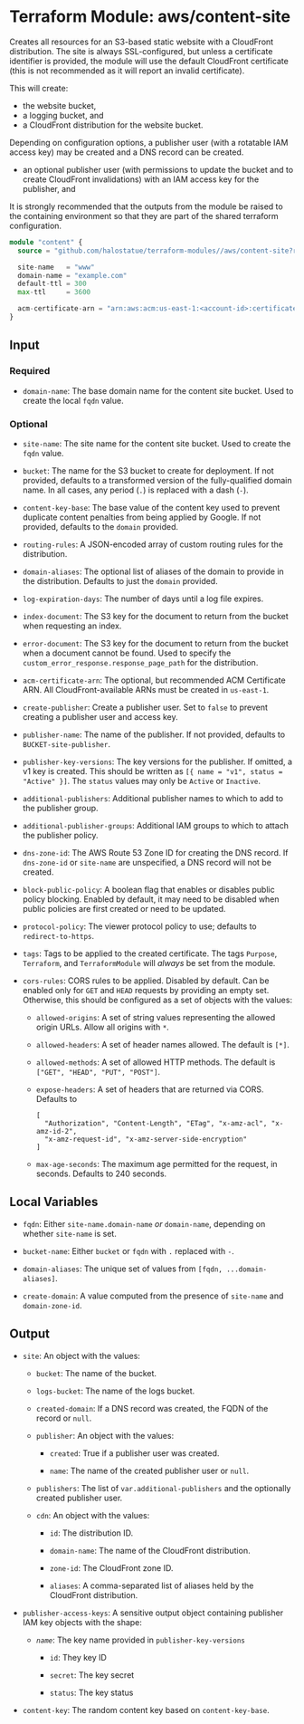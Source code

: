 # Terraform Module: aws/content-site

Creates all resources for an S3-based static website with a CloudFront
distribution. The site is always SSL-configured, but unless a certificate
identifier is provided, the module will use the default CloudFront certificate
(this is not recommended as it will report an invalid certificate).

This will create:

- the website bucket,
- a logging bucket, and
- a CloudFront distribution for the website bucket.

Depending on configuration options, a publisher user (with a rotatable IAM
access key) may be created and a DNS record can be created.

- an optional publisher user (with permissions to update the bucket and to
  create CloudFront invalidations) with an IAM access key for the publisher, and

It is strongly recommended that the outputs from the module be raised to the
containing environment so that they are part of the shared terraform
configuration.

```terraform
module "content" {
  source = "github.com/halostatue/terraform-modules//aws/content-site?ref=v5.x"

  site-name   = "www"
  domain-name = "example.com"
  default-ttl = 300
  max-ttl     = 3600

  acm-certificate-arn = "arn:aws:acm:us-east-1:<account-id>:certificate/<cert-id>"
}
```

## Input

### Required

- `domain-name`: The base domain name for the content site bucket. Used to
  create the local `fqdn` value.

### Optional

- `site-name`: The site name for the content site bucket. Used to create the
  `fqdn` value.

- `bucket`: The name for the S3 bucket to create for deployment. If not
  provided, defaults to a transformed version of the fully-qualified domain
  name. In all cases, any period (`.`) is replaced with a dash (`-`).

- `content-key-base`: The base value of the content key used to prevent
  duplicate content penalties from being applied by Google. If not provided,
  defaults to the `domain` provided.

- `routing-rules`: A JSON-encoded array of custom routing rules for the
  distribution.

- `domain-aliases`: The optional list of aliases of the domain to provide in
  the distribution. Defaults to just the `domain` provided.

- `log-expiration-days`: The number of days until a log file expires.

- `index-document`: The S3 key for the document to return from the bucket when
  requesting an index.

- `error-document`: The S3 key for the document to return from the bucket when
  a document cannot be found. Used to specify the
  `custom_error_response.response_page_path` for the distribution.

- `acm-certificate-arn`: The optional, but recommended ACM Certificate ARN. All
  CloudFront-available ARNs must be created in `us-east-1`.

- `create-publisher`: Create a publisher user. Set to `false` to prevent
  creating a publisher user and access key.

- `publisher-name`: The name of the publisher. If not provided, defaults to
  `BUCKET-site-publisher`.

- `publisher-key-versions`: The key versions for the publisher. If omitted,
  a v1 key is created. This should be written as `[{ name = "v1", status = "Active" }]`.
  The `status` values may only be `Active` or `Inactive`.

- `additional-publishers`: Additional publisher names to which to add to the
  publisher group.

- `additional-publisher-groups`: Additional IAM groups to which to attach the
  publisher policy.

- `dns-zone-id`: The AWS Route 53 Zone ID for creating the DNS record. If
  `dns-zone-id` or `site-name` are unspecified, a DNS record will not be
  created.

- `block-public-policy`: A boolean flag that enables or disables public policy
  blocking. Enabled by default, it may need to be disabled when public
  policies are first created or need to be updated.

- `protocol-policy`: The viewer protocol policy to use; defaults to
  `redirect-to-https`.

- `tags`: Tags to be applied to the created certificate. The tags `Purpose`,
  `Terraform`, and `TerraformModule` will _always_ be set from the module.

- `cors-rules`: CORS rules to be applied. Disabled by default. Can be enabled
  only for `GET` and `HEAD` requests by providing an empty set. Otherwise,
  this should be configured as a set of objects with the values:

  - `allowed-origins`: A set of string values representing the allowed origin
    URLs. Allow all origins with `*`.

  - `allowed-headers`: A set of header names allowed. The default is `[*]`.

  - `allowed-methods`: A set of allowed HTTP methods. The default is
    `["GET", "HEAD", "PUT", "POST"]`.

  - `expose-headers`: A set of headers that are returned via CORS. Defaults to

    ```
    [
      "Authorization", "Content-Length", "ETag", "x-amz-acl", "x-amz-id-2",
      "x-amz-request-id", "x-amz-server-side-encryption"
    ]
    ```

  - `max-age-seconds`: The maximum age permitted for the request, in seconds.
    Defaults to 240 seconds.

## Local Variables

- `fqdn`: Either `site-name.domain-name` _or_ `domain-name`, depending on
  whether `site-name` is set.

- `bucket-name`: Either `bucket` or `fqdn` with `.` replaced with `-`.

- `domain-aliases`: The unique set of values from `[fqdn, ...domain-aliases]`.

- `create-domain`: A value computed from the presence of `site-name` and
  `domain-zone-id`.

## Output

- `site`: An object with the values:

  - `bucket`: The name of the bucket.

  - `logs-bucket`: The name of the logs bucket.

  - `created-domain`: If a DNS record was created, the FQDN of the record or
    `null`.

  - `publisher`: An object with the values:

    - `created`: True if a publisher user was created.

    - `name`: The name of the created publisher user or `null`.

  - `publishers`: The list of `var.additional-publishers` and the optionally
    created publisher user.

  - `cdn`: An object with the values:

    - `id`: The distribution ID.

    - `domain-name`: The name of the CloudFront distribution.

    - `zone-id`: The CloudFront zone ID.

    - `aliases`: A comma-separated list of aliases held by the CloudFront
      distribution.

- `publisher-access-keys`: A sensitive output object containing publisher IAM
  key objects with the shape:

  - _`name`_: The key name provided in `publisher-key-versions`

    - `id`: They key ID

    - `secret`: The key secret

    - `status`: The key status

- `content-key`: The random content key based on `content-key-base`.
